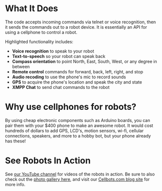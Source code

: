 # What It Does #
The code accepts incoming commands via telnet or voice recognition, then it sends the commands out to a robot device. It is essentially an API for using a cellphone to control a robot.

Highlighted functionality includes:
  * **Voice recognition** to speak to your robot
  * **Text-to-speech** so your robot can speak back
  * **Compass orientation** to point North, East, South, West, or any degree in between
  * **Remote control** commands for forward, back, left, right, and stop
  * **Audio recoding** to use the phone's mic to record sounds
  * **GPS** to acquire the phone's location and speak the city and state
  * **XMPP Chat** to send chat commands to the robot

# Why use cellphones for robots? #
By using cheap electronic components such as Arduino boards, you can pair them with your $400 phone to make an awesome robot. It would cost hundreds of dollars to add GPS, LCD's, motion sensors, wi-fi, cellular connections, speakers, and more to a hobby bot, but your phone already has these!

# See Robots In Action #
See [our YouTube channel](http://www.youtube.com/cellbots) for videos of the robots in action. Be sure to also check out the [photo gallery here](http://picasaweb.google.com/Cellbots), and visit our [Cellbots.com blog site](http://www.cellbots.com/) for more info.